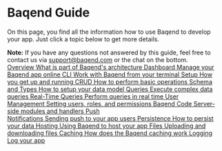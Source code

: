 # Baqend Guide

On this page, you find all the information how to use Baqend to develop your app.
Just click a topic below to get more details.

<div class="note">
  <strong>Note:</strong> If you have any questions not answered by this guide, feel free to contact us via <a href="mailto:support@baqend.com">support@baqend.com</a> or the chat on the bottom.
</div>

<div class="chapter-container">
  <a class="chapter-item" href="topics/overview">
    <span class="chapter-icon fa fa-info"></span>
    <span class="chapter-heading">Overview</span>
    <span class="chapter-info">What is part of Baqend's architecture</span>
  </a>
  <a class="chapter-item" href="topics/dashboard">
    <span class="chapter-icon fa fa-dashboard"></span>
    <span class="chapter-heading">Dashboard</span>
    <span class="chapter-info">Manage your Baqend app online</span>
  </a>
  <a class="chapter-item" href="topics/cli">
    <span class="chapter-icon fa fa-terminal"></span>
    <span class="chapter-heading">CLI</span>
    <span class="chapter-info">Work with Baqend from your terminal</span>
  </a>
  <a class="chapter-item" href="topics/setup">
    <span class="chapter-icon fa fa-gift"></span>
    <span class="chapter-heading">Setup</span>
    <span class="chapter-info">How you get up and running</span>
  </a>
  <a class="chapter-item" href="topics/crud">
    <span class="chapter-icon fa fa-save"></span>
    <span class="chapter-heading">CRUD</span>
    <span class="chapter-info">How to perform basic operations</span>
  </a>
  <a class="chapter-item" href="topics/schema">
    <span class="chapter-icon fa fa-sitemap"></span>
    <span class="chapter-heading">Schema <br/> and Types</span>
    <span class="chapter-info">How to setup your data model</span>
  </a>
  <a class="chapter-item" href="topics/queries">
    <span class="chapter-icon fa fa-commenting"></span>
    <span class="chapter-heading">Queries</span>
    <span class="chapter-info">Execute complex data queries</span>
  </a>
  <a class="chapter-item" href="topics/realtime">
    <span class="chapter-icon fa fa-heartbeat"></span>
    <span class="chapter-heading">Real-Time Queries</span>
    <span class="chapter-info">Perform queries in real time</span>
  </a>
  <a class="chapter-item" href="topics/user-management">
    <span class="chapter-icon fa fa-users"></span>
    <span class="chapter-heading">User <br/> Management</span>
    <span class="chapter-info">Setting users, roles, and permissions</span>
  </a>
  <a class="chapter-item" href="topics/baqend-code">
    <span class="chapter-icon fa fa-file-code-o"></span>
    <span class="chapter-heading">Baqend Code</span>
    <span class="chapter-info">Server-side modules and handlers</span>
  </a>
  <a class="chapter-item" href="topics/push">
    <span class="chapter-icon fa fa-bell"></span>
    <span class="chapter-heading">Push <br/> Notifications</span>
    <span class="chapter-info">Sending push to your app users</span>
  </a>
  <a class="chapter-item" href="topics/persistence">
    <span class="chapter-icon fa fa-download"></span>
    <span class="chapter-heading">Persistence</span>
    <span class="chapter-info">How to persist your data</span>
  </a>
  <a class="chapter-item" href="topics/hosting">
    <span class="chapter-icon fa fa-globe"></span>
    <span class="chapter-heading">Hosting</span>
    <span class="chapter-info">Using Baqend to host your app</span>
  </a>
  <a class="chapter-item" href="topics/files">
    <span class="chapter-icon fa fa-file"></span>
    <span class="chapter-heading">Files</span>
    <span class="chapter-info">Uploading and downloading files</span>
  </a>
  <a class="chapter-item" href="topics/caching">
    <span class="chapter-icon fa fa-hdd-o"></span>
    <span class="chapter-heading">Caching</span>
    <span class="chapter-info">How does the Baqend caching work</span>
  </a>
  <a class="chapter-item" href="topics/logging">
    <span class="chapter-icon fa fa-bar-chart"></span>
    <span class="chapter-heading">Logging</span>
    <span class="chapter-info">Log your app</span>
  </a>
</div>
